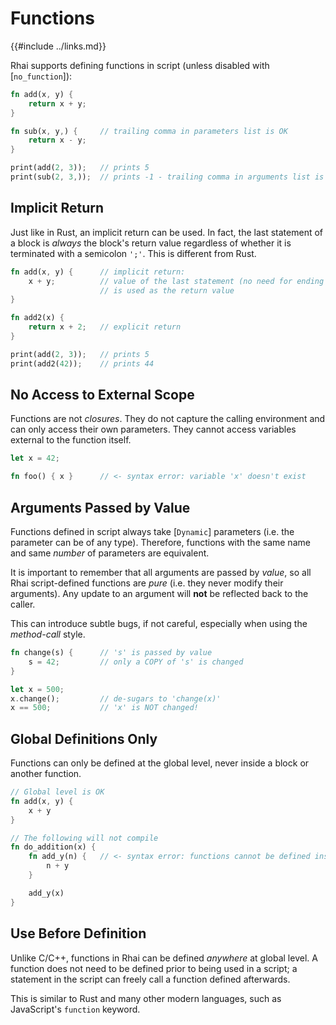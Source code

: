 Functions
=========

{{#include ../links.md}}

Rhai supports defining functions in script (unless disabled with [`no_function`]):

```rust
fn add(x, y) {
    return x + y;
}

fn sub(x, y,) {     // trailing comma in parameters list is OK
    return x - y;
}

print(add(2, 3));   // prints 5
print(sub(2, 3,));  // prints -1 - trailing comma in arguments list is OK
```


Implicit Return
---------------

Just like in Rust, an implicit return can be used. In fact, the last statement of a block is _always_ the block's return value
regardless of whether it is terminated with a semicolon `';'`. This is different from Rust.

```rust
fn add(x, y) {      // implicit return:
    x + y;          // value of the last statement (no need for ending semicolon)
                    // is used as the return value
}

fn add2(x) {
    return x + 2;   // explicit return
}

print(add(2, 3));   // prints 5
print(add2(42));    // prints 44
```


No Access to External Scope
--------------------------

Functions are not _closures_. They do not capture the calling environment and can only access their own parameters.
They cannot access variables external to the function itself.

```rust
let x = 42;

fn foo() { x }      // <- syntax error: variable 'x' doesn't exist
```


Arguments Passed by Value
------------------------

Functions defined in script always take [`Dynamic`] parameters (i.e. the parameter can be of any type).
Therefore, functions with the same name and same _number_ of parameters are equivalent.

It is important to remember that all arguments are passed by _value_, so all Rhai script-defined functions
are _pure_ (i.e. they never modify their arguments).
Any update to an argument will **not** be reflected back to the caller.

This can introduce subtle bugs, if not careful, especially when using the _method-call_ style.

```rust
fn change(s) {      // 's' is passed by value
    s = 42;         // only a COPY of 's' is changed
}

let x = 500;
x.change();         // de-sugars to 'change(x)'
x == 500;           // 'x' is NOT changed!
```


Global Definitions Only
----------------------

Functions can only be defined at the global level, never inside a block or another function.

```rust
// Global level is OK
fn add(x, y) {
    x + y
}

// The following will not compile
fn do_addition(x) {
    fn add_y(n) {   // <- syntax error: functions cannot be defined inside another function
        n + y
    }

    add_y(x)
}
```


Use Before Definition
--------------------

Unlike C/C++, functions in Rhai can be defined _anywhere_ at global level.
A function does not need to be defined prior to being used in a script;
a statement in the script can freely call a function defined afterwards.

This is similar to Rust and many other modern languages, such as JavaScript's `function` keyword.
